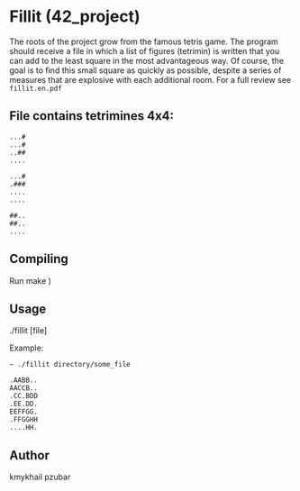 # Fillit (42_project)

The roots of the project grow from the famous tetris game.
The program should receive a file in which a list of figures (tetrimin) is written that you can add to the least square in the most advantageous way. Of course, the goal is to find this small square as quickly as possible, despite a series of measures that are explosive with each additional room.
For a full review see `fillit.en.pdf`

## File contains tetrimines 4x4:
```
...#
...#
..##
....

...#
.###
....
....

##..
##..
....
```
## Compiling

Run make )

## Usage

./fillit [file]

Example:
```
~ ./fillit directory/some_file

.AABB..
AACCB..
.CC.BDD
.EE.DD.
EEFFGG.
.FFGGHH
....HH.
```
## Author

kmykhail
pzubar
